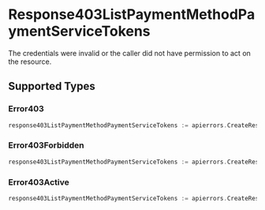 # Response403ListPaymentMethodPaymentServiceTokens

The credentials were invalid or the caller did not have permission to act on the resource.


## Supported Types

### Error403

```go
response403ListPaymentMethodPaymentServiceTokens := apierrors.CreateResponse403ListPaymentMethodPaymentServiceTokensError403(components.Error403{/* values here */})
```

### Error403Forbidden

```go
response403ListPaymentMethodPaymentServiceTokens := apierrors.CreateResponse403ListPaymentMethodPaymentServiceTokensError403Forbidden(components.Error403Forbidden{/* values here */})
```

### Error403Active

```go
response403ListPaymentMethodPaymentServiceTokens := apierrors.CreateResponse403ListPaymentMethodPaymentServiceTokensError403Active(components.Error403Active{/* values here */})
```

